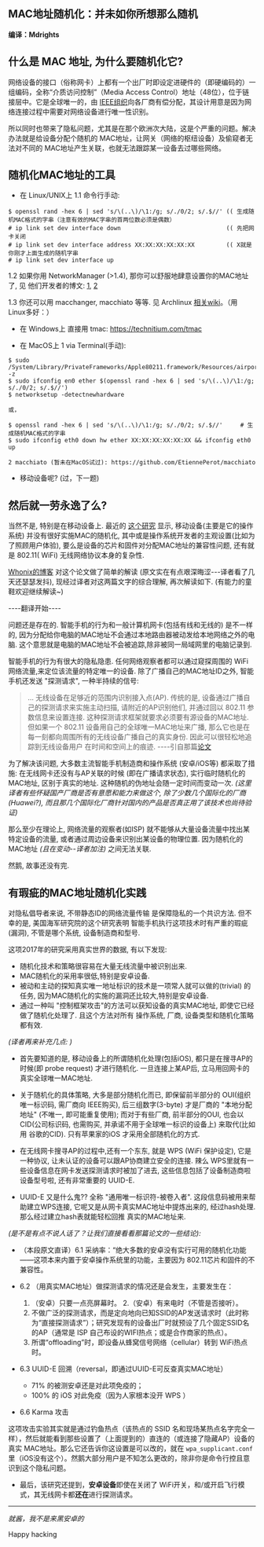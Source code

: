 ---
---

## MAC地址随机化：并未如你所想那么随机

**编译：Mdrights** 

## 什么是 MAC 地址, 为什么要随机化它?
网络设备的接口（俗称网卡）上都有一个出厂时即设定进硬件的（即硬编码的）一组编码，全称“介质访问控制”（Media Access Control）地址（48位），位于链接层中。它是全球唯一的，由 [IEEE组织](https://en.wikipedia.org/wiki/Institute_of_Electrical_and_Electronics_Engineers)向各厂商有偿分配，其设计用意是因为网络连接过程中需要对网络设备进行唯一性识别。

所以同时也带来了隐私问题，尤其是在那个欧洲次大陆，这是个严重的问题。解决办法就是给设备分配个随机的 MAC地址，让网关（网络的枢纽设备）及偷窥者无法对不同的 MAC地址产生关联，也就无法跟踪某一设备去过哪些网络。

<!--more-->

## 随机化MAC地址的工具

- 在 Linux/UNIX上
1.1 命令行手动:
```
$ openssl rand -hex 6 | sed 's/\(..\)/\1:/g; s/./0/2; s/.$//' (( 生成随机MAC格式的字串（注意有效的MAC字串的首两位数必须是偶数）
# ip link set dev interface down                              (( 先把网卡关闭
# ip link set dev interface address XX:XX:XX:XX:XX:XX         (( X就是你刚才上面生成的随机字串
# ip link set dev interface up
```

1.2 如果你用 NetworkManager (>1.4), 那你可以舒服地肆意设置你的MAC地址了, 见 他们开发者的博文: [1](https://blogs.gnome.org/lkundrak/2016/01/18/networkmanger-and-tracking-protection-in-wi-fi-networks/), [2](https://blogs.gnome.org/thaller/tag/randomize-mac-address/)

1.3 你还可以用 macchanger, macchiato 等等. 见 Archlinux [相关wiki](https://wiki.archlinux.org/index.php/MAC_Address_Spoofing)。（用 Linux多好：）

- 在 Windows上
直接用 tmac: https://technitium.com/tmac

- 在 MacOS上
	1 via Terminal(手动):
```
$ sudo /System/Library/PrivateFrameworks/Apple80211.framework/Resources/airport -z
$ sudo ifconfig en0 ether $(openssl rand -hex 6 | sed 's/\(..\)/\1:/g; s/./0/2; s/.$//')
$ networksetup -detectnewhardware

或，

$ openssl rand -hex 6 | sed 's/\(..\)/\1:/g; s/./0/2; s/.$//'     # 生成随机MAC格式的字串
$ sudo ifconfig eth0 down hw ether XX:XX:XX:XX:XX:XX && ifconfig eth0 up
```

	2 macchiato (暂未在MacOS试过): https://github.com/EtiennePerot/macchiato

- 移动设备呢?
(过，下一题)


## 然后就一劳永逸了么?

当然不是, 特别是在移动设备上. 最近的 [这个研究](https://arxiv.org/pdf/1703.02874v1.pdf) 显示, 移动设备(主要是它的操作系统) 并没有很好实施MAC的随机化, 其中或是操作系统开发者的主观设置(比如为了照顾用户体验), 要么是设备的芯片和固件对分配MAC地址的兼容性问题, 还有就是 802.11( WiFi) 无线网络协议本身的复杂性.

[Whonix的博客](https://www.whonix.org/blog/mac-randomization-not-random) 对这个论文做了简单的解读 (原文实在有点艰深晦涩---译者看了几天还瑟瑟发抖), 现经过译者对这两篇文字的综合理解, 再次解读如下. (有能力的童鞋欢迎继续解读~)

----翻译开始----

问题还是存在的. 智能手机的行为和一般计算机网卡(包括有线和无线的) 是不一样的, 因为分配给你电脑的MAC地址不会通过本地路由器被动发给本地网络之外的电脑. 这个意思就是电脑的MAC地址不会被追踪,除非被同一局域网里的电脑记录到.

智能手机的行为有很大的隐私隐患. 任何网络观察者都可以通过窥探周围的 WiFi 网络流量,来定位该流量的特定唯一的设备. 除了广播自己的MAC地址ID之外, 智能手机还发送 "探测请求", 一种半持续的信号:

> ... 无线设备在足够近的范围内识别接入点(AP). 传统的是, 设备通过广播自己的探测请求来实施主动扫描, 请附近的AP识别他们, 并通过回以 802.11 参数信息来设置连接. 这种探测请求框架就要求必须要有源设备的MAC地址. 但如果一个 802.11 设备用自己的全球唯一MAC地址来广播, 那么它也是在每一刻都向周围所有的无线设备广播自己的真实身份. 因此可以很轻松地追踪到无线设备用户 在时间和空间上的痕迹. ----引自那篇[论文](https://arxiv.org/pdf/1703.02874v1.pdf)

为了解决该问题, 大多数主流智能手机制造商和操作系统 (安卓/iOS等) 都采取了措施: 在无线网卡还没有与AP关联的时候 (即在广播请求状态), 实行临时随机化的MAC地址, 区别于真实的地址. 这种随机的伪地址会随一定时间而变动一次. _(这里译者有些怀疑国产厂商是否有意愿和能力来做这个, 除了少数几个国际化的厂商(Huawei?), 而且那几个国际化厂商针对国内的产品是否真正用了该技术也尚待验证)_ 

那么至少在理论上, 网络流量的观察者(如ISP) 就不能够从大量设备流量中找出某特定设备的流量, 或者通过周边设备来识别出某设备的物理位置. 因为随机化的MAC地址 _(且在变动--译者加注)_ 之间无法关联.

然鹅, 故事还没有完.


## 有瑕疵的MAC地址随机化实践

对隐私倡导者来说, 不带静态ID的网络流量传输 是保障隐私的一个共识方法. 但不幸的是, 美国海军研究院的这个研究表明 智能手机执行这项技术时有严重的瑕疵(漏洞), 不管是哪个系统, 设备制造商和型号.

这项2017年的研究采用真实世界的数据, 有以下发现: 

- 随机化技术和策略很容易在大量无线流量中被识别出来.
- MAC随机化的采用率很低,特别是安卓设备.
- 被动和主动的探知真实唯一地址标识的技术是一项常人就可以做的(trivial) 的任务, 因为MAC随机化的实施的漏洞还比较大,特别是安卓设备.
- 通过一种叫 "控制框架攻击"的方法可以获知设备的真实MAC地址, 即使它已经做了随机化处理了. 且这个方法对所有 操作系统, 厂商, 设备类型和随机化策略都有效.

_(译者再来补充几点: )_

- 首先要知道的是, 移动设备上的所谓随机化处理(包括iOS), 都只是在搜寻AP的时候(即 probe request) 才进行随机化. 一旦连接上某AP后, 立马用回网卡的真实全球唯一MAC地址.

- 关于随机化的具体策略, 大多是部分随机化而已, 即保留前半部分的 OUI(组织唯一标识码, 需厂商向 IEEE购买), 后三组数字(3-byte) 才是厂商的 "本地分配地址" (不唯一, 即可能重复使用); 而对于有些厂商, 前半部分的OUI, 也会以 CID(公司标识码, 也需购买, 并承诺不用于全球唯一标识的设备上) 来取代(比如用 谷歌的CID). 只有苹果家的iOS 才采用全部随机化的方式.

- 在无线网卡搜寻AP的过程中,还有一个东东, 就是 WPS (WiFi 保护设定), 它是一种协议, 让未认证的设备可以跟AP协商建立安全的连接. 辣么 WPS里就有一些设备信息在网卡发送探测请求时被加了进去, 这些信息包括了设备制造商啦设备型号啦, 还有非常重要的 UUID-E.

- UUID-E 又是什么鬼?? 全称 "通用唯一标识符-被卷入者". 这段信息码被用来帮助建立WPS连接, 它呢又是从网卡真实MAC地址中提炼出来的, 经过hash处理.  那么经过建立hash表就能轻松回推 真实的MAC地址来.

_(是不是有点不说人话了？让我们直接看看那篇论文的一些结论):_

- （本段原文直译）6.1 采纳率：“绝大多数的安卓没有实行可用的随机化功能——这项本来内置于安卓操作系统里的功能，主要因为 802.11芯片和固件的不兼容性。

- 6.2 （用真实MAC地址）做探测请求的情况还是会发生，主要发生在：
	1. （安卓）只要一点亮屏幕时。
	2.（安卓）有来电时（不管是否接听）。
	3. 不做广泛的探测请求，而是定向地向已知SSID的AP发送请求时（此时称为“直接探测请求”）；研究发现有的设备出厂时就预设了几个固定SSID名的AP（通常是 ISP 自己布设的WIFI热点；或是合作商家的热点）。
	4. 所谓“offloading”时，即设备从蜂窝信号网络（cellular）转到 WiFi热点时。

- 6.3 UUID-E 回溯（reversal，即通过UUID-E可反查真实MAC地址）
	- 71% 的被测安卓还是对此项免疫的；
	- 100% 的 iOS 对此免疫（因为人家根本没开 WPS ）

- 6.6 Karma 攻击

这项攻击实验其实就是通过钓鱼热点（该热点的 SSID 名和现场某热点名字完全一样），然后就能看到那些设置了（上面提到的）直连的（或连接了隐藏AP）设备的真实 MAC地址。那么它还告诉你这设置是可以改的，就在 `wpa_supplicant.conf` 里（iOS没有这个）。然鹅大部分用户是不知怎么更改的，除非你是命令行控且意识到这个隐私问题。

- 最后，该研究还提到，**安卓设备**即使在关闭了 WiFi开关，和/或开启飞行模式，其无线网卡都**还在**进行探测请求。

<hr>

 _就酱，我不是来黑安卓的_

Happy hacking
